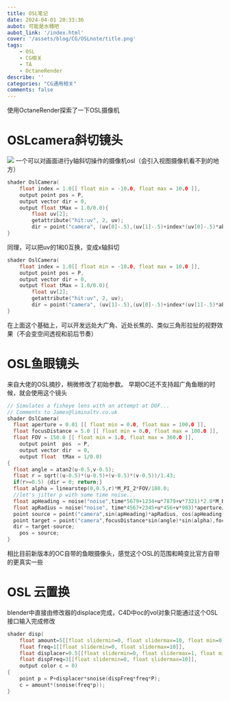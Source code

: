 ```yaml
---
title: OSL笔记
date: 2024-04-01 20:33:36
aubot: 可能是水桶吧
aubot_link: '/index.html'
cover: '/assets/blog/CG/OSLnote/title.png'
tags: 
    - OSL
    - CG相关
    - TA
    - OctaneRender
describe: ''
categories: "CG通用相关"
comments: false
---
```


使用OctaneRender探索了一下OSL摄像机

# OSLcamera斜切镜头
![](/assets/blog/CG/OSLnote/1.jpg)
一个可以对画面进行y轴斜切操作的摄像机osl（会引入视图摄像机看不到的地方）
```c
shader OslCamera(
    float index = 1.0[[ float min = -10.0, float max = 10.0 ]],
    output point pos = P,
    output vector dir = 0,
    output float tMax = 1.0/0.0){
        float uv[2];
        getattribute("hit:uv", 2, uv);
        dir = point("camera", (uv[0]-.5),(uv[1]-.5)+index*(uv[0]-.5)*abs((uv[0]-.5)), -1.0);
}
```
同理，可以把uv的1和0互换，变成x轴斜切
```c
shader OslCamera(
    float index = 1.0[[ float min = -10.0, float max = 10.0 ]],
    output point pos = P,
    output vector dir = 0,
    output float tMax = 1.0/0.0){
        float uv[2];
        getattribute("hit:uv", 2, uv);
        dir = point("camera", (uv[1]-.5),(uv[0]-.5)+index*(uv[1]-.5)*abs((uv[1]-.5)), -1.0);
}
```
在上面这个基础上，可以开发远处大广角、近处长焦的、类似三角形拉扯的视野效果（不会变空间透视和前后节奏）

# OSL鱼眼镜头
来自大佬的OSL摘抄，稍微修改了初始参数。
早期OC还不支持超广角鱼眼的时候，就会使用这个镜头

```c
// Simulates a fisheye lens with an attempt at DOF...
// Comments to James@liminaltv.co.uk
shader OslCamera(
  float aperture = 0.01 [[ float min = 0.0, float max = 100.0 ]],
  float focusDistance = 5.0 [[ float min = 0.0, float max = 100.0 ]],
  float FOV = 150.0 [[ float min = 1.0, float max = 360.0 ]],
    output point  pos  = P,
    output vector dir  = 0,
    output float  tMax = 1/0.0)
{
  float angle = atan2(u-0.5,v-0.5);
  float r = sqrt((u-0.5)*(u-0.5)+(v-0.5)*(v-0.5))/1.43;
  if(r>=0.5) {dir = 0; return;}
  float alpha = linearstep(0,0.5,r)*M_PI_2*FOV/180.0;
  //let's jitter p with some time noise...
  float apHeading = noise("noise",time*5679+1234+u*7879+v*7321)*2.0*M_PI;
  float apRadius = noise("noise", time*4567+2345+u*456+v*983)*aperture/2.0;
  point source = point("camera",sin(apHeading)*apRadius, cos(apHeading)*apRadius,0.0);
  point target = point("camera",focusDistance*sin(angle)*sin(alpha),focusDistance*cos(angle)*sin(alpha),-focusDistance*cos(alpha));
  dir = target-source;
    pos = source;
}
```
相比目前新版本的OC自带的鱼眼摄像头，感觉这个OSL的范围和畸变比官方自带的更真实一些

# OSL 云置换
blender中直接由修改器的displace完成，C4D中oc的vol对象只能通过这个OSL接口输入完成修改
```c
shader disp(
    float amount=5[[float slidermin=0, float slidermax=10, float min=0]],
    float freq=1[[float slidermin=0, float slidermax=10]],
    float displacer=0.5[[float slidermin=0, float slidermax=1, float min=0]],
    float dispFreq=3[[float slidermin=0, float slidermax=10]],
    output color c = 0)
{
    point p = P+displacer*snoise(dispFreq*freq*P);
    c = amount*(snoise(freq*p));
}
```